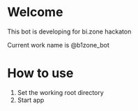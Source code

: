 # Welcome
This bot is developing for bi.zone hackaton

Current work name is @b1zone_bot

# How to use

1. Set the working root directory
2. Start app

